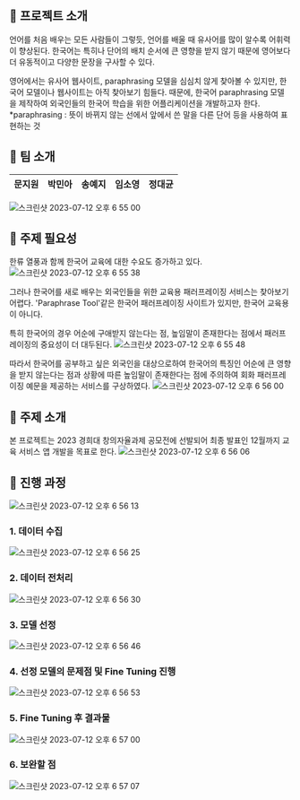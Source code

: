## 📑 프로젝트 소개
언어를 처음 배우는 모든 사람들이 그렇듯, 언어를 배울 때 유사어를 많이 알수록 어휘력이 향상된다. 한국어는 특히나 단어의 배치 순서에 큰 영향을 받지 않기 때문에 영어보다 더 유동적이고 다양한 문장을 구사할 수 있다.

영어에서는 유사어 웹사이트, paraphrasing 모델을 심심치 않게 찾아볼 수 있지만, 한국어 모델이나 웹사이트는 아직 찾아보기 힘들다. 때문에, 한국어 paraphrasing 모델을 제작하여 외국인들의 한국어 학습을 위한 어플리케이션을 개발하고자 한다.
*paraphrasing : 뜻이 바뀌지 않는 선에서 앞에서 쓴 말을 다른 단어 등을 사용하여 표현하는 것


## 👏 팀 소개 
|문지원|박민아|송예지|임소영|정대균|
|:--:|:--:|:--:|:--:|:--:|

![스크린샷 2023-07-12 오후 6 55 00](https://github.com/khuda-3rd/team7_nlp_paraphrasing/assets/89073323/0642e4ac-0be5-44a6-bd2d-07132dfbb334)

## 🔎 주제 필요성

한류 열풍과 함께 한국어 교육에 대한 수요도 증가하고 있다.
![스크린샷 2023-07-12 오후 6 55 38](https://github.com/khuda-3rd/team7_nlp_paraphrasing/assets/89073323/82d1a957-2e95-4594-a16f-26dcad7d240d)

그러나 한국어를 새로 배우는 외국인들을 위한 교육용 패러프레이징 서비스는 찾아보기 어렵다. 'Paraphrase Tool'같은 한국어 패러프레이징 사이트가 있지만, 한국어 교육용이 아니다.

특히 한국어의 경우 어순에 구애받지 않는다는 점, 높임말이 존재한다는 점에서 패러프레이징의 중요성이 더 대두된다.
![스크린샷 2023-07-12 오후 6 55 48](https://github.com/khuda-3rd/team7_nlp_paraphrasing/assets/89073323/34f02bd3-7247-4aa5-ad9c-84174d1f2642)

따라서 한국어를 공부하고 싶은 외국인을 대상으로하여 한국어의 특징인 어순에 큰 영향을 받지 않는다는 점과 상황에 따른 높임말이 존재한다는 점에 주의하여 회화 패러프레이징 예문을 제공하는 서비스를 구상하였다.
![스크린샷 2023-07-12 오후 6 56 00](https://github.com/khuda-3rd/team7_nlp_paraphrasing/assets/89073323/7c8dd8b2-dd8d-4453-ada0-90763a0fc874)


## 🔎 주제 소개
본 프로젝트는 2023 경희대 창의자율과제 공모전에 선발되어 최종 발표인 12월까지 교육 서비스 앱 개발을 목표로 한다.
![스크린샷 2023-07-12 오후 6 56 06](https://github.com/khuda-3rd/team7_nlp_paraphrasing/assets/89073323/7941459c-80a3-41c1-a595-21f72618b30f)

## 🔎 진행 과정
![스크린샷 2023-07-12 오후 6 56 13](https://github.com/khuda-3rd/team7_nlp_paraphrasing/assets/89073323/450ad733-0ba3-4c8a-b825-e91a68d571b2)

### 1. 데이터 수집
![스크린샷 2023-07-12 오후 6 56 25](https://github.com/khuda-3rd/team7_nlp_paraphrasing/assets/89073323/ce99b0ec-4b5c-4c3c-a407-dfe42ef716a3)

### 2. 데이터 전처리
![스크린샷 2023-07-12 오후 6 56 30](https://github.com/khuda-3rd/team7_nlp_paraphrasing/assets/89073323/9e7dc1bc-28d6-440a-9958-1d478a5ccf79)

### 3. 모델 선정
![스크린샷 2023-07-12 오후 6 56 46](https://github.com/khuda-3rd/team7_nlp_paraphrasing/assets/89073323/9c7ff006-2c00-45f6-91dc-fc24c7278875)

### 4. 선정 모델의 문제점 및 Fine Tuning 진행
![스크린샷 2023-07-12 오후 6 56 53](https://github.com/khuda-3rd/team7_nlp_paraphrasing/assets/89073323/a8e1c8f4-ca8d-40eb-90f8-92c7b1193d96)

### 5. Fine Tuning 후 결과물
![스크린샷 2023-07-12 오후 6 57 00](https://github.com/khuda-3rd/team7_nlp_paraphrasing/assets/89073323/b1f3dc12-c0de-42d3-b08f-21c187bcbd9a)

### 6. 보완할 점
![스크린샷 2023-07-12 오후 6 57 07](https://github.com/khuda-3rd/team7_nlp_paraphrasing/assets/89073323/b17cf85c-6441-4b50-a7ef-1bd286869726)
